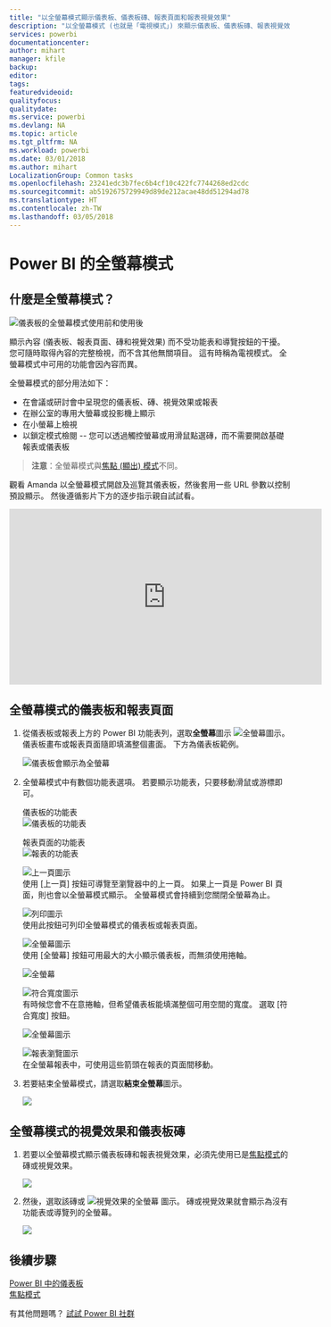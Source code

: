 ```yaml
---
title: "以全螢幕模式顯示儀表板、儀表板磚、報表頁面和報表視覺效果"
description: "以全螢幕模式 (也就是「電視模式」) 來顯示儀表板、儀表板磚、報表視覺效果和報表頁面。"
services: powerbi
documentationcenter: 
author: mihart
manager: kfile
backup: 
editor: 
tags: 
featuredvideoid: 
qualityfocus: 
qualitydate: 
ms.service: powerbi
ms.devlang: NA
ms.topic: article
ms.tgt_pltfrm: NA
ms.workload: powerbi
ms.date: 03/01/2018
ms.author: mihart
LocalizationGroup: Common tasks
ms.openlocfilehash: 23241edc3b7fec6b4cf10c422fc7744268ed2cdc
ms.sourcegitcommit: ab5192675729949d89de212acae48dd51294ad78
ms.translationtype: HT
ms.contentlocale: zh-TW
ms.lasthandoff: 03/05/2018
---
```

# <a name="full-screen-mode-in-power-bi"></a>Power BI 的全螢幕模式
## <a name="what-is-full-screen-mode"></a>什麼是全螢幕模式？
![儀表板的全螢幕模式使用前和使用後](media/service-fullscreen-mode/power-bi-full-screen-comparison.png)

顯示內容 (儀表板、報表頁面、磚和視覺效果) 而不受功能表和導覽按鈕的干擾。  您可隨時取得內容的完整檢視，而不含其他無關項目。 這有時稱為電視模式。 全螢幕模式中可用的功能會因內容而異。  

全螢幕模式的部分用法如下：

* 在會議或研討會中呈現您的儀表板、磚、視覺效果或報表
* 在辦公室的專用大螢幕或投影機上顯示
* 在小螢幕上檢視
* 以鎖定模式檢閱 -- 您可以透過觸控螢幕或用滑鼠點選磚，而不需要開啟基礎報表或儀表板

> **注意**：全螢幕模式與[焦點 (顯出) 模式](service-focus-mode.md)不同。
> 
> 

觀看 Amanda 以全螢幕模式開啟及巡覽其儀表板，然後套用一些 URL 參數以控制預設顯示。 然後遵循影片下方的逐步指示親自試試看。

<iframe width="560" height="315" src="https://www.youtube.com/embed/c31gZkyvC54" frameborder="0" allowfullscreen></iframe>

## <a name="dashboards-and-report-pages-in-full-screen-mode"></a>全螢幕模式的儀表板和報表頁面
1. 從儀表板或報表上方的 Power BI 功能表列，選取**全螢幕**圖示 ![全螢幕圖示](media/service-fullscreen-mode/power-bi-full-screen-icon.png)。 儀表板畫布或報表頁面隨即填滿整個畫面。 下方為儀表板範例。
   
      ![儀表板會顯示為全螢幕](media/service-fullscreen-mode/power-bi-dash-full-screen.png)
2. 全螢幕模式中有數個功能表選項。  若要顯示功能表，只要移動滑鼠或游標即可。 
   
     儀表板的功能表    
     ![儀表板的功能表](media/service-fullscreen-mode/power-bi-full-screen-menu-dashboard.png)    
   
     報表頁面的功能表    
    ![報表的功能表](media/service-fullscreen-mode/power-bi-report-menu.png)    
   
    ![上一頁圖示](media/service-fullscreen-mode/power-bi-back-icon.png)    
    使用 [上一頁] 按鈕可導覽至瀏覽器中的上一頁。 如果上一頁是 Power BI 頁面，則也會以全螢幕模式顯示。  全螢幕模式會持續到您關閉全螢幕為止。
   
    ![列印圖示](media/service-fullscreen-mode/power-bi-print-icon.png)    
    使用此按鈕可列印全螢幕模式的儀表板或報表頁面。 
   
    ![全螢幕圖示](media/service-fullscreen-mode/power-bi-fit-to-width.png)    
    使用 [全螢幕] 按鈕可用最大的大小顯示儀表板，而無須使用捲軸。     
   
    ![全螢幕](media/service-fullscreen-mode/power-bi-fit-screen.png)
   
    ![符合寬度圖示](media/service-fullscreen-mode/power-bi-fit-width.png)       
    有時候您會不在意捲軸，但希望儀表板能填滿整個可用空間的寬度。 選取 [符合寬度] 按鈕。    
   
    ![全螢幕圖示](media/service-fullscreen-mode/power-bi-fit-to-width-new.png)
   
    ![報表瀏覽圖示](media/service-fullscreen-mode/power-bi-report-nav2.png)       
    在全螢幕報表中，可使用這些箭頭在報表的頁面間移動。    
3. 若要結束全螢幕模式，請選取**結束全螢幕**圖示。
   
      ![](media/service-fullscreen-mode/exit-fullscreen-new.png)

## <a name="visualizations-and-dashboard-tiles-in-full-screen-mode"></a>全螢幕模式的視覺效果和儀表板磚
1. 若要以全螢幕模式顯示儀表板磚和報表視覺效果，必須先使用已是[焦點模式](service-focus-mode.md)的磚或視覺效果。 
   
    ![](media/service-fullscreen-mode/power-bi-focus3.png)
2. 然後，選取該磚或 ![視覺效果的全螢幕](media/service-fullscreen-mode/power-bi-full-screen-icon.png)  圖示。 磚或視覺效果就會顯示為沒有功能表或導覽列的全螢幕。
   
    ![](media/service-fullscreen-mode/power-bi-fullscreen.png)

## <a name="next-steps"></a>後續步驟
[Power BI 中的儀表板](service-dashboards.md)  
[焦點模式](service-focus-mode.md)    

有其他問題嗎？ [試試 Power BI 社群](http://community.powerbi.com/)

